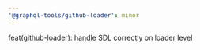 ```yaml
---
'@graphql-tools/github-loader': minor
---
```


feat(github-loader): handle SDL correctly on loader level
